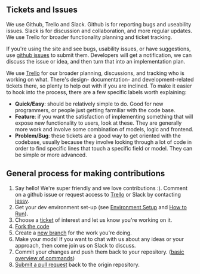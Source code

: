 ## Tickets and Issues

We use Github, Trello and Slack. Github is for reporting bugs and useability issues. Slack is for discussion and collaboration, and more regular updates. We use Trello for broader functionality planning and ticket tracking. 

If you're using the site and see bugs, usability issues, or have suggestions,
use [github issues](https://github.com/jessykate/modernomad/issues?state=open) to submit them. Developers will get a notification, we can discuss the
issue or idea, and then turn that into an implementation plan. 

We use [Trello](https://trello.com/b/FPDnTkqj/modernomad) for
our broader planning, discussions, and tracking who is working on what. There's
design- documentation- and development-related tickets there, so plenty to
help out with if you are inclined. To make it easier to hook into the process,
there are a few specific labels worth explaining: 

* **Quick/Easy**: should be relatively simple to do. Good for new programmers,
  or people just getting farmiliar with the code base. 
* **Feature**: if you want the satisfaction of implementing something
  that will expose new functionality to users, look at these. They are generally
  more work and involve some combination of models, logic and frontend. 
* **Problem/Bug**: these tickets are a good way to get oriented with the codebase,
  usually because they involve looking through a lot of code in order to find
  specific lines that touch a specific field or model. They can be simple or
  more advanced. 

## General process for making contributions

1. Say hello! We're super friendly and we love contributions :). Comment on a github issue or request access to [Trello](https://trello.com/b/FPDnTkqj/modernomad) or Slack by contacting [jessy](mailto:jessy@embassynetwork.com).  
1. Get your dev environment set-up (see [Environment Setup](environment-setup.md) and [How to Run](how-to-run.md)).
1. Choose a [ticket](https://trello.com/b/FPDnTkqj/modernomad) of interest and let us know you're working on it. 
1. [Fork the code](https://help.github.com/articles/fork-a-repo)
1. Create a [new branch](https://github.com/Kunena/Kunena-Forum/wiki/Create-a-new-branch-with-git-and-manage-branches) for the work you're doing. 
1. Make your mods! If you want to chat with us about any ideas or your approach, then come join us on Slack to discuss.  
1. Commit your changes and push them back to your repository. ([basic overview of commands](https://help.github.com/articles/create-a-repo))
1. [Submit a pull request](https://help.github.com/articles/using-pull-requests) back to the origin repository. 




